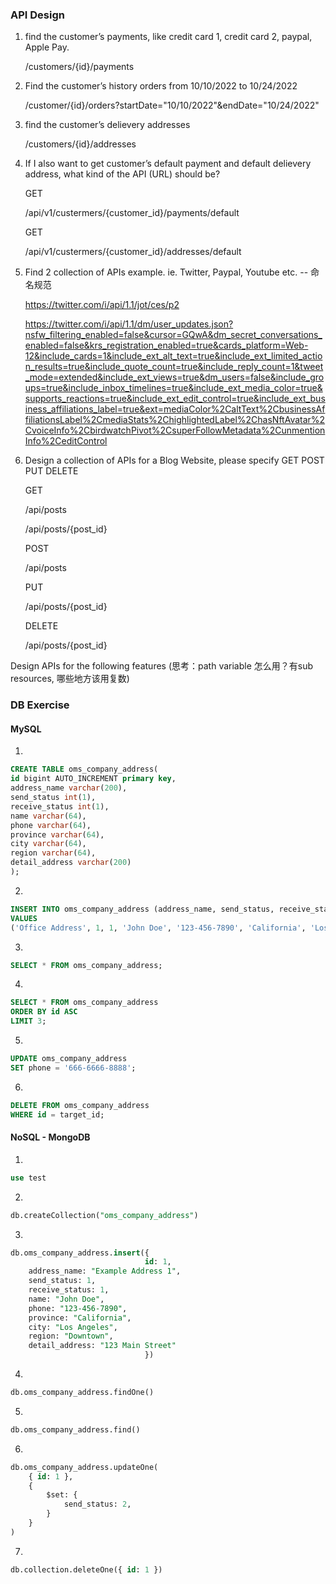 ### API Design

1. find the customer’s payments, like credit card 1, credit card 2, paypal, Apple Pay.

   /customers/{id}/payments

2. Find the customer’s history orders from 10/10/2022 to 10/24/2022

   /customer/{id}/orders?startDate="10/10/2022"&endDate="10/24/2022"

3. find the customer’s delievery addresses

   /customers/{id}/addresses

4. If I also want to get customer’s default payment and default delievery address, what kind of the API (URL) should be?

   GET 

   /api/v1/custermers/{customer_id}/payments/default

   GET 

   /api/v1/custermers/{customer_id}/addresses/default

5. Find 2 collection of APIs example. ie. Twitter, Paypal, Youtube etc. -- 命名规范

   https://twitter.com/i/api/1.1/jot/ces/p2 

   https://twitter.com/i/api/1.1/dm/user_updates.json?nsfw_filtering_enabled=false&cursor=GQwA&dm_secret_conversations_enabled=false&krs_registration_enabled=true&cards_platform=Web-12&include_cards=1&include_ext_alt_text=true&include_ext_limited_action_results=true&include_quote_count=true&include_reply_count=1&tweet_mode=extended&include_ext_views=true&dm_users=false&include_groups=true&include_inbox_timelines=true&include_ext_media_color=true&supports_reactions=true&include_ext_edit_control=true&include_ext_business_affiliations_label=true&ext=mediaColor%2CaltText%2CbusinessAffiliationsLabel%2CmediaStats%2ChighlightedLabel%2ChasNftAvatar%2CvoiceInfo%2CbirdwatchPivot%2CsuperFollowMetadata%2CunmentionInfo%2CeditControl

6. Design a collection of APIs for a Blog Website, please specify GET POST PUT DELETE

   GET

   /api/posts

   /api/posts/{post_id}

   POST

   /api/posts

   PUT

   /api/posts/{post_id}

   DELETE

   /api/posts/{post_id}

Design APIs for the following features (思考：path variable 怎么用？有sub resources, 哪些地方该用复数)

### DB Exercise

#### MySQL

1. 

```sql
CREATE TABLE oms_company_address(
id bigint AUTO_INCREMENT primary key,
address_name varchar(200),
send_status int(1),
receive_status int(1),
name varchar(64),
phone varchar(64),
province varchar(64),
city varchar(64),
region varchar(64),
detail_address varchar(200)
);
```

2. 

```sql
INSERT INTO oms_company_address (address_name, send_status, receive_status, name, phone, province, city, region, detail_address)
VALUES
('Office Address', 1, 1, 'John Doe', '123-456-7890', 'California', 'Los Angeles', 'Downtown', '123 Main St');
```

3. 

```sql
SELECT * FROM oms_company_address;
```

4. 

```sql
SELECT * FROM oms_company_address
ORDER BY id ASC
LIMIT 3;
```

5. 

```sql
UPDATE oms_company_address
SET phone = '666-6666-8888';
```

6. 

```sql
DELETE FROM oms_company_address
WHERE id = target_id;
```



#### NoSQL - MongoDB

1. 

```sql
use test
```

2. 

```sql
db.createCollection("oms_company_address")
```

3. 

```sql
db.oms_company_address.insert({
                              id: 1,
    address_name: "Example Address 1",
    send_status: 1,
    receive_status: 1,
    name: "John Doe",
    phone: "123-456-7890",
    province: "California",
    city: "Los Angeles",
    region: "Downtown",
    detail_address: "123 Main Street"
                              })
```

4. 

```sql
db.oms_company_address.findOne()
```

5.

```sql
db.oms_company_address.find()
```

6.

```sql
db.oms_company_address.updateOne(
    { id: 1 },
    {
        $set: { 
            send_status: 2,
        }
    }
)
```

7.

```sql
db.collection.deleteOne({ id: 1 })
```











